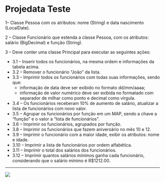 <h1>Projedata Teste</h1>

<p>1– Classe Pessoa com os atributos: nome (String) e data nascimento (LocalDate).</p>

<p>2 – Classe Funcionário que estenda a classe Pessoa, com os atributos: salário (BigDecimal) e função (String).</p>

<p>3 – Deve conter uma classe Principal para executar as seguintes ações:</p>
<ul>
<li>3.1 – Inserir todos os funcionários, na mesma ordem e informações da tabela acima.</li>
<li>3.2 – Remover o funcionário “João” da lista.</li>
<li>
  3.3 – Imprimir todos os funcionários com todas suas informações, sendo que:
  <ul>
    <li>informação de data deve ser exibido no formato dd/mm/aaaa;</li>
    <li>informação de valor numérico deve ser exibida no formatado com separador de milhar como ponto e decimal como vírgula.</li>
  </ul>
</li>
<li>3.4 – Os funcionários receberam 10% de aumento de salário, atualizar a lista de funcionários com novo valor.</li>
<li>3.5 – Agrupar os funcionários por função em um MAP, sendo a chave a “função” e o valor a “lista de funcionários”.</li>
<li>3.6 – Imprimir os funcionários, agrupados por função.</li>
<li>3.8 – Imprimir os funcionários que fazem aniversário no mês 10 e 12.</li>
<li>3.9 – Imprimir o funcionário com a maior idade, exibir os atributos: nome e idade.</li>
<li>3.10 – Imprimir a lista de funcionários por ordem alfabética.</li>
<li>3.11 – Imprimir o total dos salários dos funcionários.</li>
<li>3.12 – Imprimir quantos salários mínimos ganha cada funcionário, considerando que o salário mínimo é R$1212.00.</li>
</ul>
<hr>
<img src="https://github.com/user-attachments/assets/d6f47434-deb5-48c8-a6bb-404a4832205c"/>
